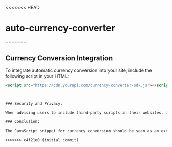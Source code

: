 <<<<<<< HEAD
# auto-currency-converter
=======
## Currency Conversion Integration

To integrate automatic currency conversion into your site, include the following script in your HTML:

```html
<script src="https://cdn.yourapi.com/currency-converter-sdk.js"></script>



### Security and Privacy:

When advising users to include third-party scripts in their websites, it's essential to highlight any security or privacy implications. Ensure your script does not collect any personal data without consent, and communicate your service's privacy practices clearly in your documentation.

### Conclusion:

The JavaScript snippet for currency conversion should be seen as an extension of your NestJS project's functionality, provided as a tool for your users to integrate your service easily into their websites. It's not part of the NestJS application itself but rather a client-side component that interacts with your application's API.

>>>>>>> c4f21e0 (initial commit)
